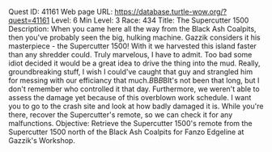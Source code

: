 Quest ID: 41161
Web page URL: https://database.turtle-wow.org/?quest=41161
Level: 6
Min Level: 3
Race: 434
Title: The Supercutter 1500
Description: When you came here all the way from the Black Ash Coalpits, then you've probably seen the big, hulking machine. Gazzik considers it his masterpiece - the Supercutter 1500! With it we harvested this island faster than any shredder could. Truly marvelous, I have to admit. Too bad some idiot decided it would be a great idea to drive the thing into the mud. Really, groundbreaking stuff, I wish I could've caught that guy and strangled him for messing with our efficiancy that much.$B$B<Fanzo sighs and rubs his temples.>$B$BIt's not been that long, but I don't remember who controlled it that day. Furthermore, we weren't able to assess the damage yet because of this overblown work schedule. I want you to go to the crash site and look at how badly damaged it is. While you're there, recover the Supercutter's remote, so we can check it for any malfunctions.
Objective: Retrieve the Supercutter 1500's remote from the Supercutter 1500 north of the Black Ash Coalpits for Fanzo Edgeline at Gazzik's Workshop.
